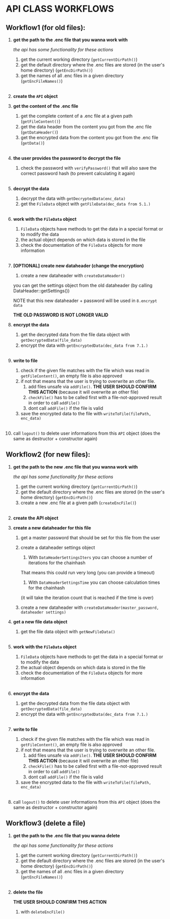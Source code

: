 # API CLASS WORKFLOWS
## Workflow1 (for old files):
1. **get the path to the .enc file that you wanna work with**

    *the api has some functionality for these actions*
    1. get the current working directory (`getCurrentDirPath()`)
    1. get the default directory where the .enc files are stored (in the user's home directory) (`getEncDirPath()`)
    1. get the names of all .enc files in a given directory (`getEncFileNames()`)
<br/><br/>
1. **create the `API` object**

1. **get the content of the .enc file**
    1. get the complete content of a .enc file at a given path (`getFileContent()`)
    1. get the data header from the content you got from the .enc file (`getDataHeader()`)
    1. get the encrypted data from the content you got from the .enc file (`getData()`)
<br/><br/>
1. **the user provides the password to decrypt the file**
    1. check the password with `verifyPassword()` that will also save the correct password hash 
    (to prevent calculating it again)
<br/><br/>
1. **decrypt the data** 
    1. decrypt the data with `getDecryptedData(enc_data)`
    1. get the `FileData` object with `getFileData(dec_data from 5.1.)`
<br/><br/>
1. **work with the `FileData` object**
    1. `FileData` objects have methods to get the data in a special format or to modify the data
    1. the actual object depends on which data is stored in the file
    1. check the documentation of the `FileData` objects for more information
<br/><br/>
1. **[OPTIONAL] create new dataheader (change the encryption)**
    1. create a new dataheader with `createDataHeader()`
    
    you can get the settings object from the old dataheader (by calling DataHeader::getSettings())

    NOTE that this new dataheader + password will be used in `8.encrypt data`
    
    **THE OLD PASSWORD IS NOT LONGER VALID**

1. **encrypt the data**
    1. get the decrypted data from the file data object with `getDecryptedData(file_data)`
    1. encrypt the data with `getEncryptedData(dec_data from 7.1.)`
<br/><br/>
1. **write to file**
    1. check if the given file matches with the file which was read in `getFileContent()`, an empty file is also approved
    1. if not that means that the user is trying to overwrite an other file. 
        1. add files unsafe via `addFile()`. **THE USER SHOULD CONFIRM THIS ACTION** (because it will overwrite an other file)
        1. `checkFile()` has to be called first with a file-not-approved result in order to call `addFile()`
        1. dont call `addFile()` if the file is valid
    1. save the encrypted data to the file with `writeToFile(filePath, enc_data)`
<br/><br/>
1. call `logout()` to delete user informations from this `API` object (does the same as destructor + constructor again)



## Workflow2 (for new files):
1. **get the path to the new .enc file that you wanna work with**

    *the api has some functionality for these actions*
    1. get the current working directory (`getCurrentDirPath()`)
    1. get the default directory where the .enc files are stored (in the user's home directory) (`getEncDirPath()`)
    1. create a new .enc file at a given path (`createEncFile()`)
<br/><br/>
1. **create the API object**

1. **create a new dataheader for this file**
    1. get a master password that should be set for this file from the user
    1. create a dataheader settings object 
        1. With `DataHeaderSettingsIters` you can choose a number of iterations for the chainhash

        That means this could run very long (you can provide a timeout)
        1. With `DataHeaderSettingsTime` you can choose calculation times for the chainhash 
        
        (it will take the iteration count that is reached if the time is over)
    1. create a new dataheader with `createDataHeader(master_password, dataheader settings)`

1. **get a new file data object**
    1. get the file data object with `getNewFileData()`
<br/><br/>
1. **work with the `FileData` object**
    1. `FileData` objects have methods to get the data in a special format or to modify the data
    1. the actual object depends on which data is stored in the file
    1. check the documentation of the `FileData` objects for more information
<br/><br/>
1. **encrypt the data**
    1. get the decrypted data from the file data object with `getDecryptedData(file_data)`
    1. encrypt the data with `getEncryptedData(dec_data from 7.1.)`
<br/><br/>
1. **write to file**
    1. check if the given file matches with the file which was read in `getFileContent()`, an empty file is also approved
    1. if not that means that the user is trying to overwrite an other file. 
        1. add files unsafe via `addFile()`. **THE USER SHOULD CONFIRM THIS ACTION** (because it will overwrite an other file)
        1. `checkFile()` has to be called first with a file-not-approved result in order to call `addFile()`
        1. dont call `addFile()` if the file is valid
    1. save the encrypted data to the file with `writeToFile(filePath, enc_data)`
<br/><br/>
1. call `logout()` to delete user informations from this `API` object (does the same as destructor + constructor again)

## Workflow3 (delete a file)
1. **get the path to the .enc file that you wanna delete**

    *the api has some functionality for these actions*
    1. get the current working directory (`getCurrentDirPath()`)
    1. get the default directory where the .enc files are stored (in the user's home directory) (`getEncDirPath()`)
    1. get the names of all .enc files in a given directory (`getEncFileNames()`)
<br/><br/>
1. **delete the file**

    **THE USER SHOULD CONFIRM THIS ACTION**
    1. with `deleteEncFile()`

